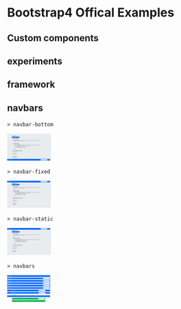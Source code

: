 # Bootstrap4 Offical Examples
## Custom components
## experiments
## framework
## navbars
    > navbar-bottom
<img src="https://github.com/colorain549/bootstrap4-examples/blob/master/navbars/images/1.png" width="20%" height="20%">

    > navbar-fixed
<img src="https://github.com/colorain549/bootstrap4-examples/blob/master/navbars/images/2.png" width="20%" height="20%">

    > navbar-static
<img src="https://github.com/colorain549/bootstrap4-examples/blob/master/navbars/images/3.png" width="20%" height="20%">

    > navbars
<img src="https://github.com/colorain549/bootstrap4-examples/blob/master/navbars/images/4.png" width="20%" height="20%">


